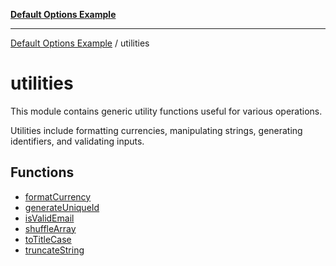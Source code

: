 [**Default Options Example**](../README.md)

***

[Default Options Example](../modules.md) / utilities

# utilities

This module contains generic utility functions useful for various operations.

Utilities include formatting currencies, manipulating strings, generating identifiers, and validating inputs.

## Functions

- [formatCurrency](functions/formatCurrency.md)
- [generateUniqueId](functions/generateUniqueId.md)
- [isValidEmail](functions/isValidEmail.md)
- [shuffleArray](functions/shuffleArray.md)
- [toTitleCase](functions/toTitleCase.md)
- [truncateString](functions/truncateString.md)
